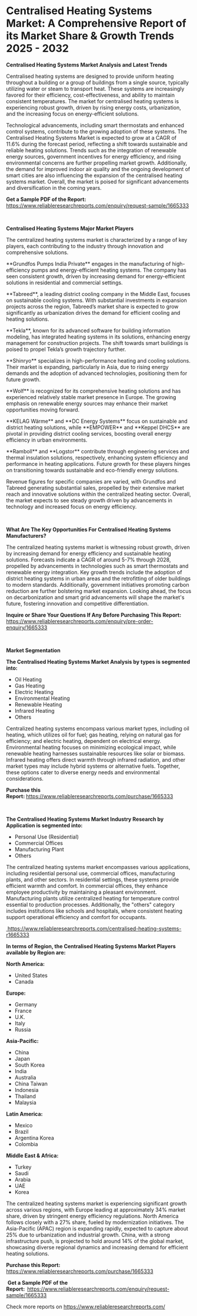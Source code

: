 <p><h1>Centralised Heating Systems Market: A Comprehensive Report of its Market Share & Growth Trends 2025 - 2032</h1></p><p><strong>Centralised Heating Systems Market Analysis and Latest Trends</strong></p>
<p><p>Centralised heating systems are designed to provide uniform heating throughout a building or a group of buildings from a single source, typically utilizing water or steam to transport heat. These systems are increasingly favored for their efficiency, cost-effectiveness, and ability to maintain consistent temperatures. The market for centralised heating systems is experiencing robust growth, driven by rising energy costs, urbanization, and the increasing focus on energy-efficient solutions. </p><p>Technological advancements, including smart thermostats and enhanced control systems, contribute to the growing adoption of these systems. The Centralised Heating Systems Market is expected to grow at a CAGR of 11.6% during the forecast period, reflecting a shift towards sustainable and reliable heating solutions. Trends such as the integration of renewable energy sources, government incentives for energy efficiency, and rising environmental concerns are further propelling market growth. Additionally, the demand for improved indoor air quality and the ongoing development of smart cities are also influencing the expansion of the centralised heating systems market. Overall, the market is poised for significant advancements and diversification in the coming years.</p></p>
<p><strong>Get a Sample PDF of the Report:&nbsp;</strong> <a href="https://www.reliableresearchreports.com/enquiry/request-sample/1665333?utm_campaign=41&utm_medium=2&utm_source=Github&utm_content=ia&utm_term=11032025&utm_id=centralised-heating-systems">https://www.reliableresearchreports.com/enquiry/request-sample/1665333</a></p>
<p>&nbsp;</p>
<p><strong>Centralised Heating Systems Major Market Players</strong></p>
<p><p>The centralized heating systems market is characterized by a range of key players, each contributing to the industry through innovation and comprehensive solutions. </p><p>**Grundfos Pumps India Private** engages in the manufacturing of high-efficiency pumps and energy-efficient heating systems. The company has seen consistent growth, driven by increasing demand for energy-efficient solutions in residential and commercial settings. </p><p>**Tabreed**, a leading district cooling company in the Middle East, focuses on sustainable cooling systems. With substantial investments in expansion projects across the region, Tabreed’s market share is expected to grow significantly as urbanization drives the demand for efficient cooling and heating solutions.</p><p>**Tekla**, known for its advanced software for building information modeling, has integrated heating systems in its solutions, enhancing energy management for construction projects. The shift towards smart buildings is poised to propel Tekla’s growth trajectory further.</p><p>**Shinryo** specializes in high-performance heating and cooling solutions. Their market is expanding, particularly in Asia, due to rising energy demands and the adoption of advanced technologies, positioning them for future growth.</p><p>**Wolf** is recognized for its comprehensive heating solutions and has experienced relatively stable market presence in Europe. The growing emphasis on renewable energy sources may enhance their market opportunities moving forward.</p><p>**KELAG Wärme** and **DC Energy Systems** focus on sustainable and district heating solutions, while **EMPOWER** and **Keppel DHCS** are pivotal in providing district cooling services, boosting overall energy efficiency in urban environments.</p><p>**Ramboll** and **Logstor** contribute through engineering services and thermal insulation solutions, respectively, enhancing system efficiency and performance in heating applications. Future growth for these players hinges on transitioning towards sustainable and eco-friendly energy solutions.</p><p>Revenue figures for specific companies are varied, with Grundfos and Tabreed generating substantial sales, propelled by their extensive market reach and innovative solutions within the centralized heating sector. Overall, the market expects to see steady growth driven by advancements in technology and increased focus on energy efficiency.</p></p>
<p>&nbsp;</p>
<p><strong>What Are The Key Opportunities For Centralised Heating Systems Manufacturers?</strong></p>
<p><p>The centralized heating systems market is witnessing robust growth, driven by increasing demand for energy efficiency and sustainable heating solutions. Forecasts indicate a CAGR of around 5-7% through 2028, propelled by advancements in technologies such as smart thermostats and renewable energy integration. Key growth trends include the adoption of district heating systems in urban areas and the retrofitting of older buildings to modern standards. Additionally, government initiatives promoting carbon reduction are further bolstering market expansion. Looking ahead, the focus on decarbonization and smart grid advancements will shape the market's future, fostering innovation and competitive differentiation.</p></p>
<p><strong>Inquire or Share Your Questions If Any Before Purchasing This Report:</strong> <a href="https://www.reliableresearchreports.com/enquiry/pre-order-enquiry/1665333?utm_campaign=41&utm_medium=2&utm_source=Github&utm_content=ia&utm_term=11032025&utm_id=centralised-heating-systems">https://www.reliableresearchreports.com/enquiry/pre-order-enquiry/1665333</a></p>
<p>&nbsp;</p>
<p><strong>Market Segmentation</strong></p>
<p><strong>The Centralised Heating Systems Market Analysis by types is segmented into:</strong></p>
<p><ul><li>Oil Heating</li><li>Gas Heating</li><li>Electric Heating</li><li>Environmental Heating</li><li>Renewable Heating</li><li>Infrared Heating</li><li>Others</li></ul></p>
<p><p>Centralized heating systems encompass various market types, including oil heating, which utilizes oil for fuel; gas heating, relying on natural gas for efficiency; and electric heating, dependent on electrical energy. Environmental heating focuses on minimizing ecological impact, while renewable heating harnesses sustainable resources like solar or biomass. Infrared heating offers direct warmth through infrared radiation, and other market types may include hybrid systems or alternative fuels. Together, these options cater to diverse energy needs and environmental considerations.</p></p>
<p><strong>Purchase this Report:&nbsp;</strong><a href="https://www.reliableresearchreports.com/purchase/1665333?utm_campaign=41&utm_medium=2&utm_source=Github&utm_content=ia&utm_term=11032025&utm_id=centralised-heating-systems">https://www.reliableresearchreports.com/purchase/1665333</a></p>
<p>&nbsp;</p>
<p><strong>The Centralised Heating Systems Market Industry Research by Application is segmented into:</strong></p>
<p><ul><li>Personal Use (Residential)</li><li>Commercial Offices</li><li>Manufacturing Plant</li><li>Others</li></ul></p>
<p><p>The centralized heating systems market encompasses various applications, including residential personal use, commercial offices, manufacturing plants, and other sectors. In residential settings, these systems provide efficient warmth and comfort. In commercial offices, they enhance employee productivity by maintaining a pleasant environment. Manufacturing plants utilize centralized heating for temperature control essential to production processes. Additionally, the "others" category includes institutions like schools and hospitals, where consistent heating support operational efficiency and comfort for occupants.</p></p>
<p><a href="https://www.reliableresearchreports.com/centralised-heating-systems-r1665333?utm_campaign=41&utm_medium=2&utm_source=Github&utm_content=ia&utm_term=11032025&utm_id=centralised-heating-systems">&nbsp;https://www.reliableresearchreports.com/centralised-heating-systems-r1665333</a></p>
<p><strong>In terms of Region, the Centralised Heating Systems Market Players available by Region are:</strong></p>
<p>
    <p> <strong> North America: </strong>
        <ul>
            <li>United States</li>
            <li>Canada</li>
        </ul>
        </p> 
    <p> <strong> Europe: </strong>
        <ul>
            <li>Germany</li>
            <li>France</li>
            <li>U.K.</li>
            <li>Italy</li>
            <li>Russia</li>
        </ul>
        </p> 
    <p> <strong> Asia-Pacific: </strong>
        <ul>
            <li>China</li>
            <li>Japan</li>
            <li>South Korea</li>
            <li>India</li>
            <li>Australia</li>
            <li>China Taiwan</li>
            <li>Indonesia</li>
            <li>Thailand</li>
            <li>Malaysia</li>
        </ul>
        </p> 
    <p> <strong> Latin America: </strong>
        <ul>
            <li>Mexico</li>
            <li>Brazil</li>
            <li>Argentina Korea</li>
            <li>Colombia</li>
        </ul>
        </p> 
    <p> <strong> Middle East & Africa: </strong>
        <ul>
            <li>Turkey</li>
            <li>Saudi</li>
            <li>Arabia</li>
            <li>UAE</li>
            <li>Korea</li>
        </ul>
    </p>
    </p>
<p><p>The centralized heating systems market is experiencing significant growth across various regions, with Europe leading at approximately 34% market share, driven by stringent energy efficiency regulations. North America follows closely with a 27% share, fueled by modernization initiatives. The Asia-Pacific (APAC) region is expanding rapidly, expected to capture about 25% due to urbanization and industrial growth. China, with a strong infrastructure push, is projected to hold around 14% of the global market, showcasing diverse regional dynamics and increasing demand for efficient heating solutions.</p></p>
<p><strong>Purchase this Report: </strong><a href="https://www.reliableresearchreports.com/purchase/1665333?utm_campaign=41&utm_medium=2&utm_source=Github&utm_content=ia&utm_term=11032025&utm_id=centralised-heating-systems">https://www.reliableresearchreports.com/purchase/1665333</a></p>
<p>&nbsp;<strong>Get a Sample PDF of the Report:&nbsp;&nbsp;</strong><a href="https://www.reliableresearchreports.com/enquiry/request-sample/1665333?utm_campaign=41&utm_medium=2&utm_source=Github&utm_content=ia&utm_term=11032025&utm_id=centralised-heating-systems">https://www.reliableresearchreports.com/enquiry/request-sample/1665333</a></p>
<p><strong></strong></p>
<p>Check more reports on <a href="https://www.reliableresearchreports.com/?utm_campaign=41&utm_medium=2&utm_source=Github&utm_content=ia&utm_term=11032025&utm_id=centralised-heating-systems">https://www.reliableresearchreports.com/</a></p>